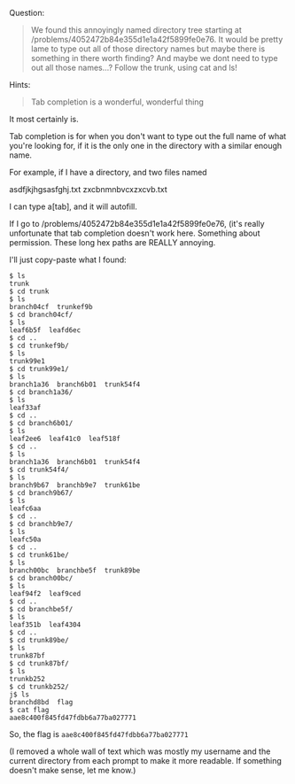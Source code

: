 Question:
>We found this annoyingly named directory tree starting at /problems/4052472b84e355d1e1a42f5899fe0e76. It would be pretty lame to type out all of those directory names but maybe there is something in there worth finding? And maybe we dont need to type out all those names...? Follow the trunk, using cat and ls!

Hints:
>Tab completion is a wonderful, wonderful thing

It most certainly is.

Tab completion is for when you don't want to type out the full name of what you're looking for, if it is the only one in the directory with a similar enough name.

For example, if I have a directory, and two files named

asdfjkjhgsasfghj.txt
zxcbnmnbvcxzxcvb.txt

I can type a[tab], and it will autofill.

If I go to /problems/4052472b84e355d1e1a42f5899fe0e76, (it's really unfortunate that tab completion doesn't work here. Something about permission. These long hex paths are REALLY annoying.

I'll just copy-paste what I found:

```
$ ls                                                      
trunk
$ cd trunk                                                
$ ls                                                
branch04cf  trunkef9b
$ cd branch04cf/                                    
$ ls                                     
leaf6b5f  leafd6ec                                          
$ cd ..                                  
$ cd trunkef9b/                                     
$ ls                                      
trunk99e1
$ cd trunk99e1/                           
$ ls                            
branch1a36  branch6b01  trunk54f4             
$ cd branch1a36/                
$ ls                 
leaf33af                                                    
$ cd ..              
$ cd branch6b01/                
$ ls                 
leaf2ee6  leaf41c0  leaf518f                                
$ cd ..              
$ ls                            
branch1a36  branch6b01  trunk54f4
$ cd trunk54f4/                 
$ ls                  
branch9b67  branchb9e7  trunk61be               
$ cd branch9b67/      
$ ls       
leafc6aa                                                    
$ cd ..    
$ cd branchb9e7/      
$ ls       
leafc50a                                                    
$ cd ..    
$ cd trunk61be/       
$ ls        
branch00bc  branchbe5f  trunk89be
$ cd branch00bc/
$ ls
leaf94f2  leaf9ced                                          
$ cd ..
$ cd branchbe5f/
$ ls
leaf351b  leaf4304                                          
$ cd ..
$ cd trunk89be/                                                         
$ ls
trunk87bf
$ cd trunk87bf/
$ ls                                                
trunkb252
$ cd trunkb252/                                     
j$ ls                                      
branchd8bd  flag
$ cat flag                                
aae8c400f845fd47fdbb6a77ba027771
```

So, the flag is `aae8c400f845fd47fdbb6a77ba027771`

(I removed a whole wall of text which was mostly my username and the current directory from each prompt to make it more readable. If something doesn't make sense, let me know.)
